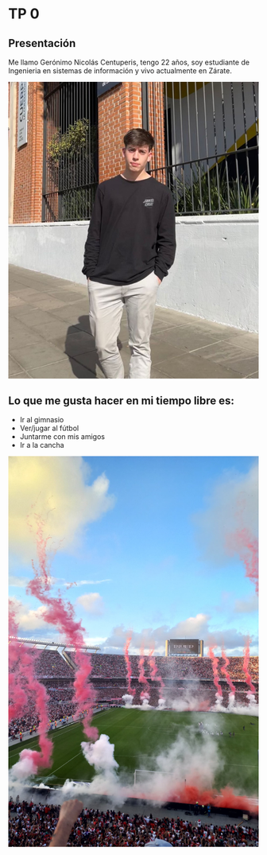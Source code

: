 # TP 0
## Presentación
Me llamo Gerónimo Nicolás Centuperis, tengo 22 años, soy estudiante de Ingenieria en sistemas de información y vivo actualmente en Zárate.

![foto](Presentacion.jpg)

## Lo que me gusta hacer en mi tiempo libre es:
- Ir al gimnasio
- Ver/jugar al fútbol
- Juntarme con mis amigos
- Ir a la cancha

![foto](Cancha.jpg)
